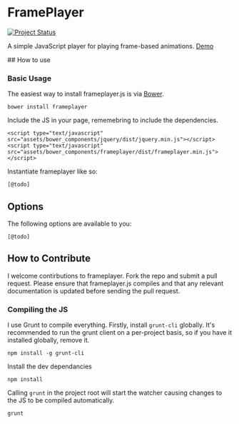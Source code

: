 # FramePlayer

[![Project Status](http://stillmaintained.com/hellopablo/frameplayer.png)](https://stillmaintained.com/hellopablo/frameplayer)

A simple JavaScript player for playing frame-based animations. [Demo](http://hellopablo.github.io/frameplayer)


## How to use

### Basic Usage

The easiest way to install frameplayer.js is via [Bower](http://bower.io).

    bower install frameplayer

Include the JS in your page, rememebring to include the dependencies.

    <script type="text/javascript" src="assets/bower_components/jquery/dist/jquery.min.js"></script>
    <script type="text/javascript" src="assets/bower_components/frameplayer/dist/frameplayer.min.js"></script>

Instantiate frameplayer like so:

	[@todo]

## Options

The following options are available to you:

	[@todo]

## How to Contribute

I welcome contirbutions to frameplayer. Fork the repo and submit a pull request. Please ensure that frameplayer.js compiles and that any relevant documentation is updated before sending the pull request.

### Compiling the JS

I use Grunt to compile everything. Firstly, install `grunt-cli` globally. It's recommended to run the grunt client on a per-project basis, so if you have it installed globally, remove it.

    npm install -g grunt-cli

Install the dev dependancies

    npm install

Calling `grunt` in the project root will start the watcher causing changes to the JS to be compiled automatically.

    grunt
